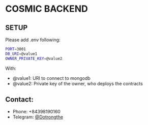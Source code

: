 # COSMIC BACKEND
 
## SETUP
Please add .env following:
```sh
PORT=3001
DB_URI=@value1
OWNER_PRIVATE_KEY=@value2
```
With:
* @value1: URI to connect to mongodb
* @value2: Private key of the owner, who deploys the contracts

## Contact:
* Phone: +84398190160
* Telegram: [@Dotrongthe](https://t.me/Dotrongthe)
